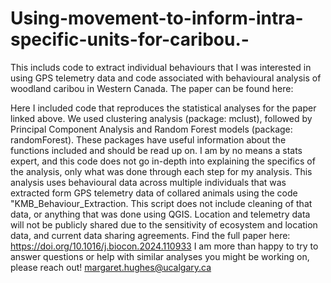# Using-movement-to-inform-intra-specific-units-for-caribou.-
This includs code to extract individual behaviours that I was interested in using GPS telemetry data and code associated with behavioural analysis of woodland caribou in Western Canada. The paper can be found here: 


Here I included code that reproduces the statistical analyses for the paper linked above. We used clustering analysis (package: mclust), followed by Principal Component Analysis and Random Forest models (package: randomForest). These packages have useful information about the functions included and should be read up on. I am by no means a stats expert, and this code does not go in-depth into explaining the specifics of the analysis, only what was done through each step for my analysis. This analysis uses behavioural data across multiple individuals that was extracted form GPS telemetry data of collared animals using the code "KMB_Behaviour_Extraction. This script does not include cleaning of that data, or anything that was done using QGIS. Location and telemetry data will not be publicly shared due to the sensitivity of ecosystem and location data, and current data sharing agreements. Find the full paper here: https://doi.org/10.1016/j.biocon.2024.110933
I am more than happy to try to answer questions or help with similar analyses you might be working on, please reach out! margaret.hughes@ucalgary.ca
